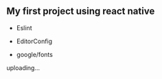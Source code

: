 ## My first project using react native

  * Eslint
  * EditorConfig

  * google/fonts

  uploading...
